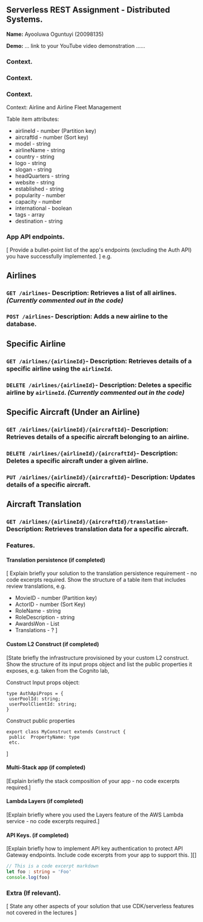 ## Serverless REST Assignment - Distributed Systems.

__Name:__ Ayooluwa Oguntuyi (20098135)

__Demo:__ ... link to your YouTube video demonstration ......

### Context.

### Context.

### Context.

Context: Airline and Airline Fleet Management

Table item attributes:
+ airlineId - number (Partition key) 
+ aircraftId - number (Sort key)  
+ model - string  
+ airlineName - string  
+ country - string  
+ logo - string  
+ slogan - string  
+ headQuarters - string  
+ website - string  
+ established - string  
+ popularity - number 
+ capacity - number  
+ international - boolean  
+ tags - array<string>  
+ destination - string  

### App API endpoints.

[ Provide a bullet-point list of the app's endpoints (excluding the Auth API) you have successfully implemented. ]
e.g.

## Airlines
### `GET /airlines`- **Description**: Retrieves a list of all airlines. *(Currently commented out in the code)*

### `POST /airlines`- **Description**: Adds a new airline to the database.

## Specific Airline
### `GET /airlines/{airlineId}`- **Description**: Retrieves details of a specific airline using the `airlineId`.

### `DELETE /airlines/{airlineId}`- **Description**: Deletes a specific airline by `airlineId`. *(Currently commented out in the code)*

## Specific Aircraft (Under an Airline)
### `GET /airlines/{airlineId}/{aircraftId}`- **Description**: Retrieves details of a specific aircraft belonging to an airline.

### `DELETE /airlines/{airlineId}/{aircraftId}`- **Description**: Deletes a specific aircraft under a given airline.

### `PUT /airlines/{airlineId}/{aircraftId}`- **Description**: Updates details of a specific aircraft.

## Aircraft Translation
### `GET /airlines/{airlineId}/{aircraftId}/translation`- **Description**: Retrieves translation data for a specific aircraft.

### Features.

#### Translation persistence (if completed)

[ Explain briefly your solution to the translation persistence requirement - no code excerpts required. Show the structure of a table item that includes review translations, e.g.

+ MovieID - number  (Partition key)
+ ActorID - number  (Sort Key)
+ RoleName - string
+ RoleDescription - string
+ AwardsWon - List<string>
+ Translations - ?
]

#### Custom L2 Construct (if completed)

[State briefly the infrastructure provisioned by your custom L2 construct. Show the structure of its input props object and list the public properties it exposes, e.g. taken from the Cognito lab,

Construct Input props object:
~~~
type AuthApiProps = {
 userPoolId: string;
 userPoolClientId: string;
}
~~~
Construct public properties
~~~
export class MyConstruct extends Construct {
 public  PropertyName: type
 etc.
~~~
 ]

#### Multi-Stack app (if completed)

[Explain briefly the stack composition of your app - no code excerpts required.]

#### Lambda Layers (if completed)

[Explain briefly where you used the Layers feature of the AWS Lambda service - no code excerpts required.]


#### API Keys. (if completed)

[Explain briefly how to implement API key authentication to protect API Gateway endpoints. Include code excerpts from your app to support this. ][]

~~~ts
// This is a code excerpt markdown 
let foo : string = 'Foo'
console.log(foo)
~~~

###  Extra (If relevant).

[ State any other aspects of your solution that use CDK/serverless features not covered in the lectures ]

